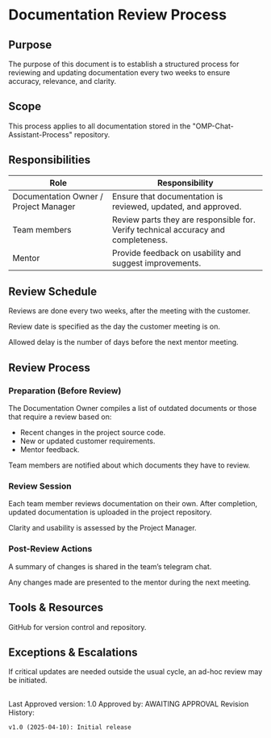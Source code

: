 # Documentation Review Process

## Purpose
The purpose of this document is to establish a structured process for reviewing and updating documentation every two weeks to ensure accuracy, relevance, and clarity.

## Scope
This process applies to all documentation stored in the "OMP-Chat-Assistant-Process" repository.

## Responsibilities

| Role	| Responsibility  
| --- | --- |
| Documentation Owner / Project Manager | Ensure that documentation is reviewed, updated, and approved. |
| Team members | Review parts they are responsible for.	Verify technical accuracy and completeness. |
| Mentor | Provide feedback on usability and suggest improvements. |

## Review Schedule

Reviews are done every two weeks, after the meeting with the customer. 

Review date is specified as the day the customer meeting is on. 

Allowed delay is the number of days before the next mentor meeting.

## Review Process
### Preparation (Before Review)

The Documentation Owner compiles a list of outdated documents or those that require a review based on:

- Recent changes in the project source code.
- New or updated customer requirements.
- Mentor feedback.

Team members are notified about which documents they have to review.

### Review Session

Each team member reviews documentation on their own. After completion, updated documentation is uploaded in the project repository.

Clarity and usability is assessed by the Project Manager.

### Post-Review Actions

A summary of changes is shared in the team’s telegram chat.

Any changes made are presented to the mentor during the next meeting.

## Tools & Resources

GitHub for version control and repository.


## Exceptions & Escalations

If critical updates are needed outside the usual cycle, an ad-hoc review may be initiated.

## 

Last Approved version: 1.0 Approved by: AWAITING APPROVAL Revision History:

    v1.0 (2025-04-10): Initial release